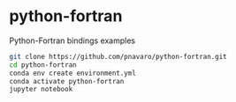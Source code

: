 # python-fortran
Python-Fortran bindings examples


```bash
git clone https://github.com/pnavaro/python-fortran.git
cd python-fortran
conda env create environment.yml
conda activate python-fortran
jupyter notebook
```
